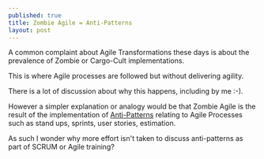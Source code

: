 ```yaml
---
published: true
title: Zombie Agile = Anti-Patterns
layout: post
---
```

A common complaint about Agile Transformations these days is about the prevalence of Zombie or Cargo-Cult implementations.

This is where Agile processes are followed but without delivering agility.

There is a lot of discussion about why this happens, including by me :-).

However a simpler explanation or analogy would be that Zombie Agile is the result of the implementation of [Anti-Patterns](https://en.wikipedia.org/wiki/Anti-pattern) relating to Agile Processes such as stand ups, sprints, user stories, estimation.

As such I wonder why more effort isn't taken to discuss anti-patterns as part of SCRUM or Agile training?



